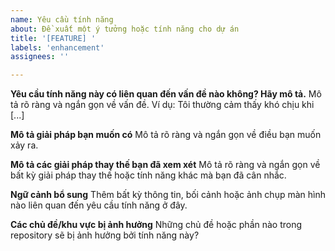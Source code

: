 ```yaml
---
name: Yêu cầu tính năng
about: Đề xuất một ý tưởng hoặc tính năng cho dự án
title: '[FEATURE] '
labels: 'enhancement'
assignees: ''

---
```


**Yêu cầu tính năng này có liên quan đến vấn đề nào không? Hãy mô tả.**
Mô tả rõ ràng và ngắn gọn về vấn đề. Ví dụ: Tôi thường cảm thấy khó chịu khi [...]

**Mô tả giải pháp bạn muốn có**
Mô tả rõ ràng và ngắn gọn về điều bạn muốn xảy ra.

**Mô tả các giải pháp thay thế bạn đã xem xét**
Mô tả rõ ràng và ngắn gọn về bất kỳ giải pháp thay thế hoặc tính năng khác mà bạn đã cân nhắc.

**Ngữ cảnh bổ sung**
Thêm bất kỳ thông tin, bối cảnh hoặc ảnh chụp màn hình nào liên quan đến yêu cầu tính năng ở đây.

**Các chủ đề/khu vực bị ảnh hưởng**
Những chủ đề hoặc phần nào trong repository sẽ bị ảnh hưởng bởi tính năng này?
